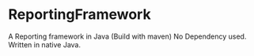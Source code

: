 # ReportingFramework
A Reporting framework in Java (Build with maven)
No Dependency used. Written in native Java.
